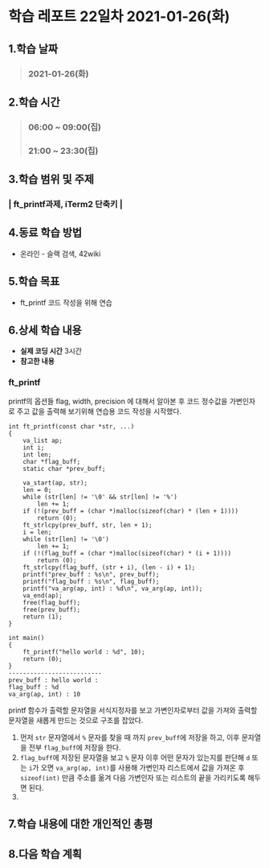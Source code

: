# 학습 레포트 22일차 2021-01-26(화)
## 1.학습 날짜
> ### 2021-01-26(화)
## 2.학습 시간
> ### 06:00 ~ 09:00(집)
> ### 21:00 ~ 23:30(집)
## 3.학습 범위 및 주제
### | ft_printf과제, iTerm2 단축키 |
## 4.동료 학습 방법
- 온라인 - 슬랙 검색, 42wiki
## 5.학습 목표
- ft_printf 코드 작성을 위해 연습
## 6.상세 학습 내용
- **실제 코딩 시간** 3시간
- **참고한 내용** 

### ft_printf
printf의 옵션들 flag, width, precision 에 대해서 알아본 후 코드 정수값을 가변인자로 주고 값을 출력해 보기위해 연습용 코드 작성을 시작했다.

```
int ft_printf(const char *str, ...)
{
    va_list ap;
    int i;
    int len;
    char *flag_buff;
    static char *prev_buff;
    
    va_start(ap, str);
    len = 0;
    while (str[len] != '\0' && str[len] != '%')
        len += 1;
    if (!(prev_buff = (char *)malloc(sizeof(char) * (len + 1))))
        return (0);
    ft_strlcpy(prev_buff, str, len + 1);
    i = len;
    while (str[len] != '\0')
        len += 1;
    if (!(flag_buff = (char *)malloc(sizeof(char) * (i + 1))))
        return (0);
    ft_strlcpy(flag_buff, (str + i), (len - i) + 1);
    printf("prev_buff : %s\n", prev_buff);
    printf("flag_buff : %s\n", flag_buff);
    printf("va_arg(ap, int) : %d\n", va_arg(ap, int));
    va_end(ap);
    free(flag_buff);
    free(prev_buff);
    return (1);
}

int main()
{
    ft_printf("hello world : %d", 10);
    return (0);
}
--------------------------
prev_buff : hello world : 
flag_buff : %d
va_arg(ap, int) : 10
```
printf 함수가 출력할 문자열을 서식지정자를 보고 가변인자로부터 값을 가져와 출력할 문자열을 새롭게 만드는 것으로 구조를 잡았다.

1. 먼저 `str` 문자열에서 `%` 문자를 찾을 때 까지 `prev_buff`에 저장을 하고, 이후 문자열을 전부 `flag_buff`에 저장을 한다.
2. `flag_buff`에 저장된 문자열을 보고 `%` 문자 이후 어떤 문자가 있는지를 판단해 `d` 또는 `i`가 오면 `va_arg(ap, int)`를 사용해 가변인자 리스트에서 값을 가져온 후 `sizeof(int)` 만큼 주소를 옮겨 다음 가변인자 또는 리스트의 끝을 가리키도록 해두면 된다.
3. 
## 7.학습 내용에 대한 개인적인 총평
## 8.다음 학습 계획